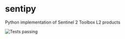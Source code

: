 # sentipy
Python implementation of Sentinel 2 Toolbox L2 products

![Tests passing](https://github.com/UpstatePedro/sentipy/workflows/Python%20package/badge.svg?branch=master)
